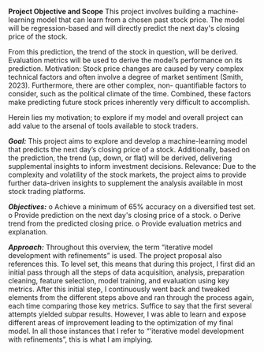 **Project Objective and Scope**
This project involves building a machine-learning model that can learn from a chosen past stock
price. The model will be regression-based and will directly predict the next day's closing price of
the stock.


From this prediction, the trend of the stock in question, will be derived.
Evaluation metrics will be used to derive the model’s performance on its prediction.
Motivation: Stock price changes are caused by very complex technical factors and often involve a
degree of market sentiment (Smith, 2023). Furthermore, there are other complex, non-
quantifiable factors to consider, such as the political climate of the time.
Combined, these factors make predicting future stock prices inherently very difficult to
accomplish.


Herein lies my motivation; to explore if my model and overall project can add value to the arsenal
of tools available to stock traders.


***Goal:***
This project aims to explore and develop a machine-learning model that predicts the next
day’s closing price of a stock. Additionally, based on the prediction, the trend (up, down, or flat)
will be derived, delivering supplemental insights to inform investment decisions.
Relevance: Due to the complexity and volatility of the stock markets, the project aims to provide
further data-driven insights to supplement the analysis available in most stock trading platforms.


***Objectives:***
o Achieve a minimum of 65% accuracy on a diversified test set.
o Provide prediction on the next day's closing price of a stock.
o Derive trend from the predicted closing price.
o Provide evaluation metrics and explanation.


***Approach:***
Throughout this overview, the term “iterative model development with refinements” is used. The
project proposal also references this.
To level set, this means that during this project, I first did an initial pass through all the steps of
data acquisition, analysis, preparation cleaning, feature selection, model training, and evaluation
using key metrics. After this initial step, I continuously went back and tweaked elements from the
different steps above and ran through the process again, each time comparing those key metrics.
Suffice to say that the first several attempts yielded subpar results. However, I was able to learn
and expose different areas of improvement leading to the optimization of my final model.
In all those instances that I refer to “'iterative model development with refinements”, this is what I
am implying.
